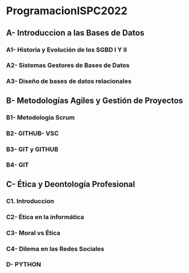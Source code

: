 # ProgramacionISPC2022
## A- Introduccion a las Bases de Datos

### A1- Historia y Evolución de los SGBD I Y II



### A2- Sistemas Gestores de Bases de Datos
### A3- Diseño de bases de datos relacionales 


## B- Metodologías Agiles y Gestión de Proyectos

### B1- Metodologia Scrum
### B2- GITHUB- VSC
### B3- GIT y GITHUB
### B4- GIT



## C- Ética y Deontología Profesional
### C1. Introduccion
### C2- Ética en la informática
### C3- Moral vs Ética
### C4- Dilema en las Redes Sociales 


### D- PYTHON





